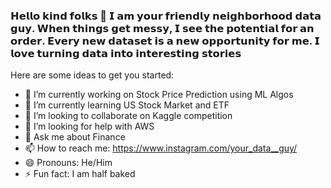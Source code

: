 ### 𝗛𝗲𝗹𝗹𝗼 𝗸𝗶𝗻𝗱 𝗳𝗼𝗹𝗸𝘀 👋 𝗜 𝗮𝗺 𝘆𝗼𝘂𝗿 𝗳𝗿𝗶𝗲𝗻𝗱𝗹𝘆 𝗻𝗲𝗶𝗴𝗵𝗯𝗼𝗿𝗵𝗼𝗼𝗱 𝗱𝗮𝘁𝗮 𝗴𝘂𝘆. 𝗪𝗵𝗲𝗻 𝘁𝗵𝗶𝗻𝗴𝘀 𝗴𝗲𝘁 𝗺𝗲𝘀𝘀𝘆, 𝗜 𝘀𝗲𝗲 𝘁𝗵𝗲 𝗽𝗼𝘁𝗲𝗻𝘁𝗶𝗮𝗹 𝗳𝗼𝗿 𝗮𝗻 𝗼𝗿𝗱𝗲𝗿. 𝗘𝘃𝗲𝗿𝘆 𝗻𝗲𝘄 𝗱𝗮𝘁𝗮𝘀𝗲𝘁 𝗶𝘀 𝗮 𝗻𝗲𝘄 𝗼𝗽𝗽𝗼𝗿𝘁𝘂𝗻𝗶𝘁𝘆 𝗳𝗼𝗿 𝗺𝗲. 𝗜 𝗹𝗼𝘃𝗲 𝘁𝘂𝗿𝗻𝗶𝗻𝗴 𝗱𝗮𝘁𝗮 𝗶𝗻𝘁𝗼 𝗶𝗻𝘁𝗲𝗿𝗲𝘀𝘁𝗶𝗻𝗴 𝘀𝘁𝗼𝗿𝗶𝗲𝘀


Here are some ideas to get you started:

- 🔭 I’m currently working on Stock Price Prediction using ML Algos
- 🌱 I’m currently learning US Stock Market and ETF
- 👯 I’m looking to collaborate on Kaggle competition 
- 🤔 I’m looking for help with AWS
- 💬 Ask me about Finance
- 📫 How to reach me: https://www.instagram.com/your_data__guy/
- 😄 Pronouns: He/Him
- ⚡ Fun fact: I am half baked
